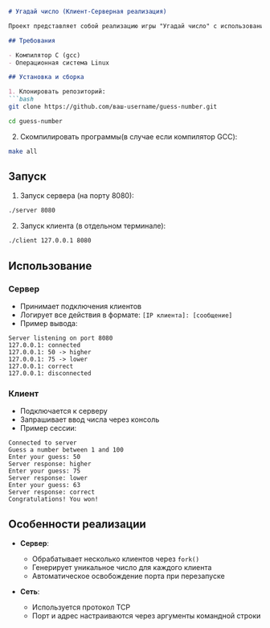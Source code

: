 ```markdown
# Угадай число (Клиент-Серверная реализация)

Проект представляет собой реализацию игры "Угадай число" с использованием TCP-сокетов. Сервер загадывает число, клиент пытается его угадать, получая подсказки "higher/lower/correct".

## Требования

- Компилятор C (gcc)
- Операционная система Linux

## Установка и сборка

1. Клонировать репозиторий:
```bash
git clone https://github.com/ваш-username/guess-number.git
```
```bash
cd guess-number
```

2. Скомпилировать программы(в случае если компилятор GCC):
```bash
make all
```

## Запуск

1. Запуск сервера (на порту 8080):
```bash
./server 8080
```

2. Запуск клиента (в отдельном терминале):
```bash
./client 127.0.0.1 8080
```

## Использование

### Сервер
- Принимает подключения клиентов
- Логирует все действия в формате:
  `[IP клиента]: [сообщение]`
- Пример вывода:
```
Server listening on port 8080
127.0.0.1: connected
127.0.0.1: 50 -> higher
127.0.0.1: 75 -> lower
127.0.0.1: correct
127.0.0.1: disconnected
```

### Клиент
- Подключается к серверу
- Запрашивает ввод числа через консоль
- Пример сессии:
```
Connected to server
Guess a number between 1 and 100
Enter your guess: 50
Server response: higher
Enter your guess: 75
Server response: lower
Enter your guess: 63
Server response: correct
Congratulations! You won!
```

## Особенности реализации

- **Сервер**:
  - Обрабатывает несколько клиентов через `fork()`
  - Генерирует уникальное число для каждого клиента
  - Автоматическое освобождение порта при перезапуске

- **Сеть**:
  - Используется протокол TCP
  - Порт и адрес настраиваются через аргументы командной строки
